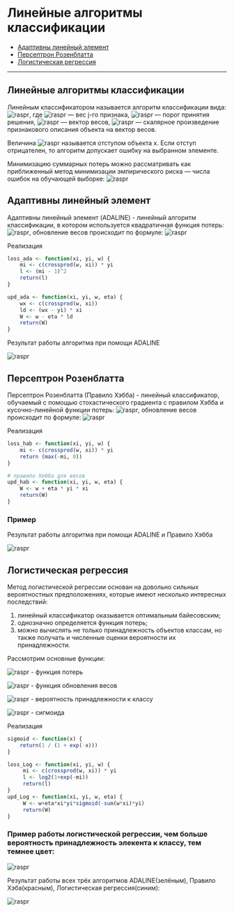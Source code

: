 # Линейные алгоритмы классификации

- [Адаптивны линейный элемент](#Адаптивны-линейный-элемент)
- [Персептрон Розенблатта](#Персептрон-Розенблатта)
- [Логистическая регрессия](#Логистическая-регрессия)
---

## Линейные алгоритмы классификации

Линейным классификатором называется алгоритм классификации вида:
![raspr](https://raw.githubusercontent.com/TIR13/ML0/master/line/img/klass.gif), где 
![raspr](https://raw.githubusercontent.com/TIR13/ML0/master/line/img/wj.gif) — вес j-го признака,  ![raspr](https://raw.githubusercontent.com/TIR13/ML0/master/line/img/w0.gif)  — порог принятия решения, ![raspr](https://raw.githubusercontent.com/TIR13/ML0/master/line/img/w.gif)  — вектор весов, ![raspr](https://raw.githubusercontent.com/TIR13/ML0/master/line/img/scall.gif)  — скалярное произведение признакового описания объекта на вектор весов.

Величина 
![raspr](https://raw.githubusercontent.com/TIR13/ML0/master/line/img/margin.gif) называется отступом объекта x. Если отступ отрицателен, то алгоритм допускает ошибку на выбранном элементе.

Минимизацию суммарных потерь можно рассматривать как приближeнный метод минимизации эмпирического риска — числа ошибок на обучающей выборке:
![raspr](https://raw.githubusercontent.com/TIR13/ML0/master/line/img/Q.png)

## Адаптивны линейный элемент

Адаптивны линейный элемент (ADALINE) - линейный алгоритм классификации, 
 в котором используется квадратичная функция потерь: ![raspr](https://raw.githubusercontent.com/TIR13/ML0/master/line/img/ada_loss.png), 
обновление весов происходит по формуле: ![raspr](https://raw.githubusercontent.com/TIR13/ML0/master/line/img/ada_upd.png)

Реализация 

```R
loss_ada <- function(xi, yi, w) {
	mi <- c(crossprod(w, xi)) * yi
	l <- (mi - 1)^2
	return(l)
}

upd_ada <- function(xi, yi, w, eta) {
	wx <- c(crossprod(w, xi))
	ld <- (wx - yi) * xi
	W <- w - eta * ld
	return(W)
}
```
Результат работы алгоритма при помощи ADALINE

![raspr](https://raw.githubusercontent.com/TIR13/ML0/master/line/img/map_adaline.png)

## Персептрон Розенблатта

Персептрон Розенблатта (Правило Хэбба) - линейный классификатор, обучаемый с помощью стохастического градиента с правилом Хэбба и кусочно-линейной функции потерь: ![raspr](https://raw.githubusercontent.com/TIR13/ML0/master/line/img/hab_loss.png), 
обновление весов происходит по формуле: ![raspr](https://raw.githubusercontent.com/TIR13/ML0/master/line/img/hab_upd.png)

Реализация 

```R
loss_hab <- function(xi, yi, w) {
	mi <- c(crossprod(w, xi)) * yi
	return (max(-mi, 0))
}

# правило Хебба для весов
upd_hab <- function(xi, yi, w, eta) {
	W <- w + eta * yi * xi
	return(W)
}
```

### Пример 
Результат работы алгоритма при помощи ADALINE и Правило Хэбба 

![raspr](https://raw.githubusercontent.com/TIR13/ML0/master/line/img/ha_line.png)

## Логистическая регрессия

Метод логистической регрессии основан на довольно сильных вероятностных предположениях, которые имеют несколько интересных последствий:

1. линейный классификатор оказывается оптимальным байесовским;
2. однозначно определяется функция потерь;
3. можно вычислять не только принадлежность объектов классам, но также получать и численные оценки вероятности их принадлежности.

Рассмотрим основные функции:

![raspr](https://raw.githubusercontent.com/TIR13/ML0/master/line/img/Log_loss.png) - функция потерь

![raspr](https://raw.githubusercontent.com/TIR13/ML0/master/line/img/Log_upd.png) - функция обновления весов

![raspr](https://raw.githubusercontent.com/TIR13/ML0/master/line/img/ver.png) - вероятность принадлежности к классу 

![raspr](https://raw.githubusercontent.com/TIR13/ML0/master/line/img/sigmoida.png) - сигмоида

Реализация

```R
sigmoid <- function(x) {
    return(1 / (1 + exp(-x)))
}

loss_Log <- function(xi, yi, w) {
     mi <- c(crossprod(w, xi)) * yi
     l <- log2(1+exp(-mi))
     return(l) 
} 
upd_Log <- function(xi, yi, w, eta) {
     W <- w+eta*xi*yi*sigmoid(-sum(w*xi)*yi)
     return(W)
}  
```

### Пример работы логистической регрессии, чем больше вероятность принадлежность элекента к классу, тем темнее цвет:

![raspr](https://raw.githubusercontent.com/TIR13/ML0/master/line/img/map_log.png)

Результат работы всех трёх алгоритмов ADALINE(зелёным), Правило Хэба(красным), Логистическая регрессия(синим):

![raspr](https://raw.githubusercontent.com/TIR13/ML0/master/line/img/map_combo.png)
